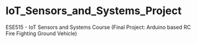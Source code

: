 # IoT_Sensors_and_Systems_Project
ESE515 - IoT Sensors and Systems Course (Final Project: Arduino based RC Fire Fighting Ground Vehicle)

